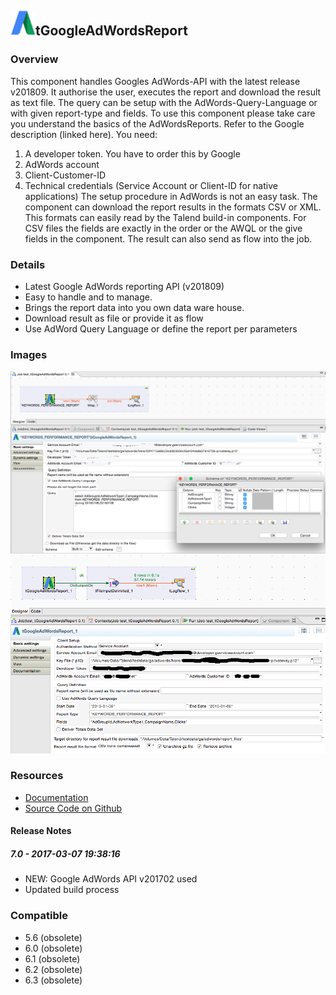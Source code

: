 ## <img src='./logo.jpg' width='40' height='40'>tGoogleAdWordsReport

### Overview
This component handles Googles AdWords-API with the latest release v201809.
It authorise the user, executes the report and download the result as text file.
The query can be setup with the AdWords-Query-Language or with given report-type and fields.
To use this component please take care you understand the basics of the AdWordsReports. Refer to the Google description (linked here).
You need:
1. A developer token. You have to order this by Google
2. AdWords account
3. Client-Customer-ID
4. Technical credentials (Service Account or Client-ID for native applications)
The setup procedure in AdWords is not an easy task.
The component can download the report results in the formats CSV or XML. This formats can easily read by the Talend build-in components.
For CSV files the fields are exactly in the order or the AWQL or the give fields in the component.
The result can also send as flow into the job.
### Details
* Latest Google AdWords reporting API (v201809)
* Easy to handle and to manage.
* Brings the report data into you own data ware house.
* Download result as file or provide it as flow
* Use AdWord Query Language or define the report per parameters
### Images
<a href='./screenshots/v_7.0__2.jpg'><img src='./screenshots/v_7.0__2.jpg' ></a>
<a href='./screenshots/v_7.0__1.jpg'><img src='./screenshots/v_7.0__1.jpg' ></a>


### Resources
 * <a href=http://jan-lolling.de/talend/components/help/tGoogleAdWordsReport.pdf>Documentation</a>
 * <a href=https://github.com/jlolling/talendcomp_tGoogleAdwordsReports>Source Code on Github</a>

#### Release Notes

##### 7.0 - 2017-03-07 19:38:16
* NEW: Google AdWords API v201702 used
* Updated build process
### Compatible
 -  5.6 (obsolete)
 -   6.0 (obsolete)
 -   6.1 (obsolete)
 -   6.2 (obsolete)
 -   6.3 (obsolete)